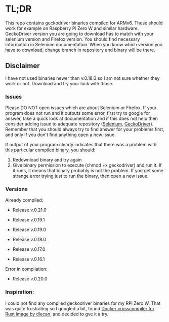 # TL;DR

This repo contains geckodriver binaries compiled for ARMv6. These should work for example on Raspberry Pi Zero W and similar hardware. GeckoDriver version you are going to download has to match with your selenium version and Firefox version. You should find necessary information in Selenium documentation. When you know which version you have to download, change branch in repository and binary will be there.

## Disclaimer
I have not used binaries newer than v.0.18.0 so I am not sure whether they work or not. Download and try your luck with those.

### Issues
Please DO NOT open issues which are about Selenium or Firefox. If your program does not run and it outputs some error, first try to google for answer, take a quick look at documentation and if this does not help then consider adding issue to adequate repository ([Selenium](https://github.com/SeleniumHQ/selenium), [GeckoDriver](https://github.com/mozilla/geckodriver)). Remember that you should always try to find answer for your problems first, and only if you don't find anything open a new issue.

If output of your program clearly indicates that there was a problem with this particular compiled binary, you should:

1. Redownload binary and try again
2. Give binary permission to execute (chmod +x geckodriver) and run it. If it runs, it means that binary probably is not the problem. If you get some strange error trying just to run the binary, then open a new issue.

### Versions
Already compiled:

- Release v.0.21.0

- Release v.0.19.1

- Release v.0.19.0

- Release v.0.18.0

- Release v.0.17.0

- Release v.0.16.1

Error in compilation:

- Release v.0.20.0

### Inspiration:
I could not find any compiled geckodriver binaries for my RPi Zero W. That was quite frustrating so I googled a bit, found [Docker crosscompiler for Rust image by dlecan](https://github.com/dlecan/rust-crosscompiler-arm), and decided to gve it a try.
